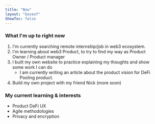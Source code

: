 ```yaml
---
title: "Now"
layout: "baseof"
ShowToc: false
---
```


### What I'm up to right now
1. I'm currently searching remote internship/job in web3 ecosystem.
2. I'm learning about web3 Product, to try to find my way as Product Owner / Product manager
3. I built my own website to practice explaining my thoughts and show some work I can do
    - I am currently writing an article about the product vision for DeFi Pooling product.
4. Build my own project with my friend Nick (more soon)

### My current learning & interests
- Product DeFi UX 
- Agile methodologies
- Privacy and encryption
